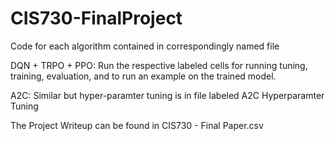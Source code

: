 # CIS730-FinalProject
Code for each algorithm contained in correspondingly named file

DQN + TRPO + PPO:
Run the respective labeled cells for running tuning, training, evaluation, and to run an example on the trained model.

A2C:
Similar but hyper-paramter tuning is in file labeled A2C Hyperparamter Tuning

The Project Writeup can be found in CIS730 - Final Paper.csv
